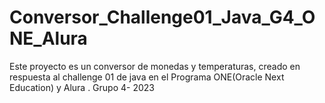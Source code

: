 # Conversor_Challenge01_Java_G4_ONE_Alura
 Este proyecto es un conversor de monedas y temperaturas, creado en respuesta al challenge 01 de java en el Programa ONE(Oracle Next Education) y Alura . Grupo 4- 2023
